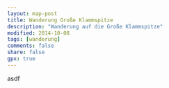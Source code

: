 ```yaml
---
layout: map-post
title: Wanderung Große Klammspitze
description: "Wanderung auf die Große Klammspitze"
modified: 2014-10-08
tags: [wanderung]
comments: false
share: false
gpx: true
---
```


asdf
